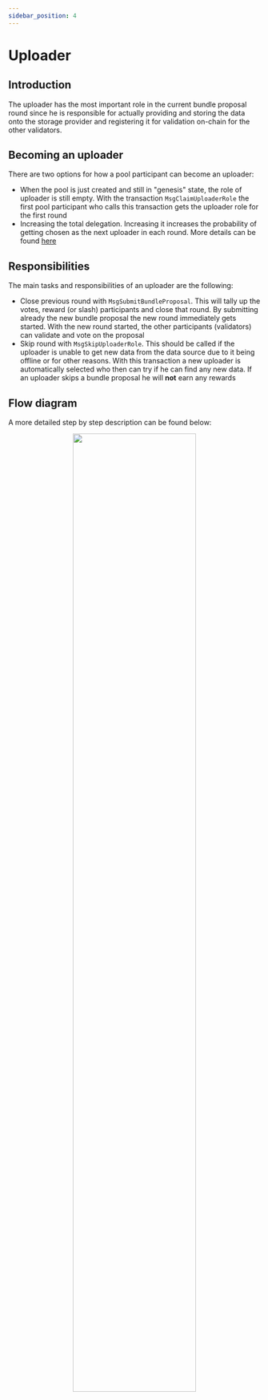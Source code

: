 ```yaml
---
sidebar_position: 4
---
```


# Uploader

## Introduction

The uploader has the most important role in the current bundle proposal round since he is responsible for actually
providing and storing the data onto the storage provider
and registering it for validation on-chain for the other validators.

## Becoming an uploader

There are two options for how a pool participant can become an uploader:

- When the pool is just created and still in "genesis" state, the role of uploader is still empty. With the
  transaction `MsgClaimUploaderRole` the first pool participant who calls this transaction gets the uploader role for
  the first round
- Increasing the total delegation. Increasing it increases the probability of getting chosen as the next uploader in
  each round. More details can be found [here](/learn/protocol_structure/advanced_concepts/uploader_selection)

## Responsibilities

The main tasks and responsibilities of an uploader are the following:

- Close previous round with `MsgSubmitBundleProposal`. This will tally up the votes, reward (or slash) participants and
  close that round. By submitting already the new bundle proposal
  the new round immediately gets started. With the new round started, the other participants (validators) can validate
  and vote on the proposal
- Skip round with `MsgSkipUploaderRole`. This should be called if the uploader is unable to get new data from the data
  source due to it being offline or for other reasons. With this transaction
  a new uploader is automatically selected who then can try if he can find any new data. If an uploader skips a bundle
  proposal he will **not** earn any rewards

## Flow diagram

A more detailed step by step description can be found below:

<p align="center">
  <img width="70%" src="/img/uploader_steps.png" />
</p>
